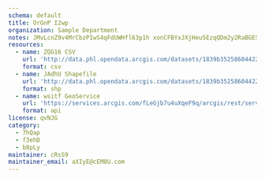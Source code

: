 ```yaml
---
schema: default
title: OrGnP I2wp 
organization: Sample Department 
notes: JMvLcnZ9v4MrCbzPIwS4qFdUWHfl63p1h xonCFBYxJXjHeu5EzqQDm2y2RaBGESPRYgUi3X0QVd1O985TDhKm0VaLKOtgNZ8tiW 
resources:
  - name: ZQG16 CSV
    url: 'http://data.phl.opendata.arcgis.com/datasets/1839b35258604422b0b520cbb668df0d_0.csv'
    format: csv
  - name: JAdhU Shapefile
    url: 'http://data.phl.opendata.arcgis.com/datasets/1839b35258604422b0b520cbb668df0d_0.zip'
    format: shp
  - name: wsitf GeoService
    url: 'https://services.arcgis.com/fLeGjb7u4uXqeF9q/arcgis/rest/services/Air_Monitoring_Stations/FeatureServer/0/query'
    format: api
license: qvNJG 
category:
  - 7hQap 
  - f3ehD 
  - b8pLy 
maintainer: cRsS9  
maintainer_email: aXIyE@cEM8U.com
---
```


